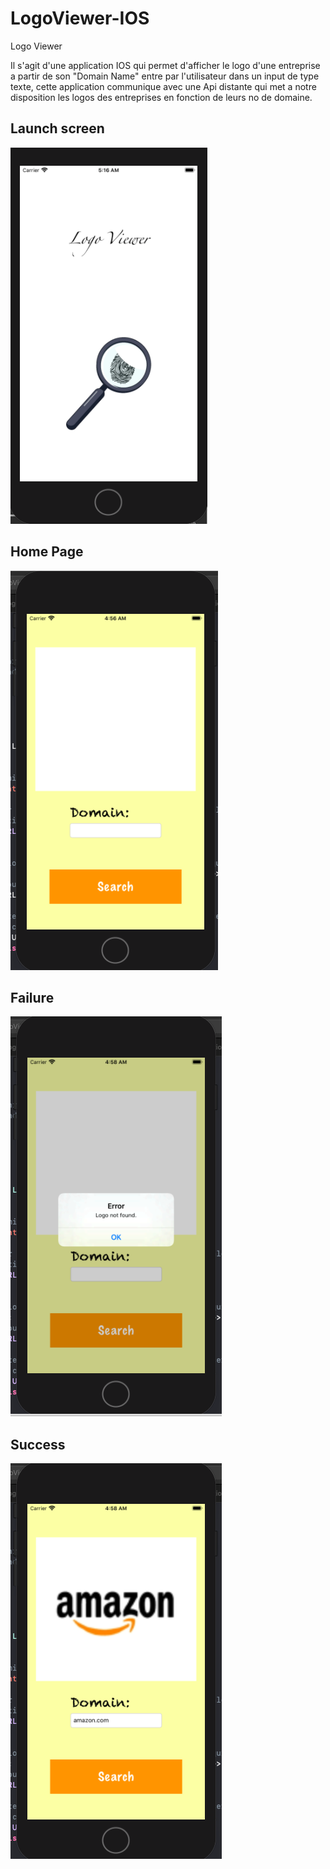 # LogoViewer-IOS
Logo Viewer


Il s'agit d'une application IOS qui permet d'afficher le logo d'une entreprise a partir de son "Domain Name" entre par l'utilisateur dans un input de type texte, cette application communique avec une Api distante qui met a notre disposition les logos des entreprises en fonction de leurs no de domaine.


<h2>Launch screen</h2>

<img src="App-Images/launch screen.PNG">




<h2>Home Page</h2>

<img src="App-Images/pp11.PNG">



<h2>
Failure</h2>

<img src="App-Images/ppechec.PNG">



<h2>Success</h2>

<img src="App-Images/ppsucces.PNG">


